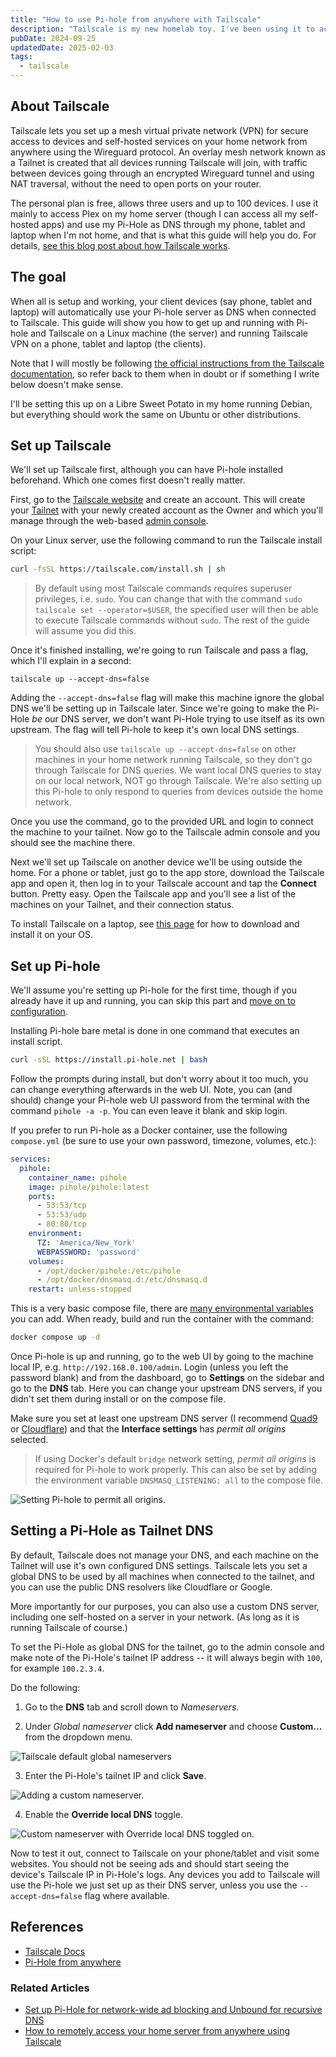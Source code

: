 ```yaml
---
title: "How to use Pi-hole from anywhere with Tailscale"
description: "Tailscale is my new homelab toy. I've been using it to access my media on the go, to connect to a VPS for sharing my Plex library with family, and now for on-the-go adblocking on my phone, tablet and laptop -- here's how. "
pubDate: 2024-09-25
updatedDate: 2025-02-03
tags:
  - tailscale
---
```


## About Tailscale

Tailscale lets you set up a mesh virtual private network (VPN) for secure access to devices and self-hosted services on your home network from anywhere using the Wireguard protocol. An overlay mesh network known as a Tailnet is created that all devices running Tailscale will join, with traffic between devices going through an encrypted Wireguard tunnel and using NAT traversal, without the need to open ports on your router.

The personal plan is free, allows three users and up to 100 devices. I use it mainly to access Plex on my home server (though I can access all my self-hosted apps) and use my Pi-Hole as DNS through my phone, tablet and laptop when I'm not home, and that is what this guide will help you do. For details, <a href="https://tailscale.com/blog/how-tailscale-works" target="_blank" data-umami-event="pihole-anywhere-post-how-tailscale-works">see this blog post about how Tailscale works</a>.

## The goal

When all is setup and working, your client devices (say phone, tablet and laptop) will automatically use your Pi-hole server as DNS when connected to Tailscale. This guide will show you how to get up and running with Pi-hole and Tailscale on a Linux machine (the server) and running Tailscale VPN on a phone, tablet and laptop (the clients).

Note that I will mostly be following <a href="https://tailscale.com/kb/1114/pi-hole" target="_blank" data-umami-event="pihole-anywhere-post-tailscale-docs-pihole">the official instructions from the Tailscale documentation</a>, so refer back to them when in doubt or if something I write below doesn't make sense.

I'll be setting this up on a Libre Sweet Potato in my home running Debian, but everything should work the same on Ubuntu or other distributions.

## Set up Tailscale

We'll set up Tailscale first, although you can have Pi-hole installed beforehand. Which one comes first doesn't really matter.

First, go to the <a href="https://tailscale.com" target="_blank" data-umami-event="pihole-anywhere-post-tailscale-site">Tailscale website</a> and create an account. This will create your <a href="https://tailscale.com/kb/1136/tailnet" target="_blank" data-umami-event="pihole-anywhere-post-docs-tailnet">Tailnet</a> with your newly created account as the Owner and which you'll manage through the web-based <a href="https://login.tailscale.com/admin" target="_blank" data-umami-event="pihole-anywhere-post-admin-console">admin console</a>.

On your Linux server, use the following command to run the Tailscale install script:

```bash
curl -fsSL https://tailscale.com/install.sh | sh
```

> By default using most Tailscale commands requires superuser privileges, i.e. `sudo`. You can change that with the command `sudo tailscale set --operator=$USER`, the specified user will then be able to execute Tailscale commands without `sudo`. The rest of the guide will assume you did this.

Once it's finished installing, we're going to run Tailscale and pass a flag, which I'll explain in a second: 

```
tailscale up --accept-dns=false
```

Adding the `--accept-dns=false` flag will make this machine ignore the global DNS we'll be setting up in Tailscale later. Since we're going to make the Pi-Hole _be_ our DNS server, we don't want Pi-Hole trying to use itself as its own upstream. The flag will tell Pi-hole to keep it's own local DNS settings.

> You should also use `tailscale up --accept-dns=false` on other machines in your home network running Tailscale, so they don't go through Tailscale for DNS queries. We want local DNS queries to stay on our local network, NOT go through Tailscale. We're also setting up this Pi-hole to only respond to queries from devices outside the home network.

Once you use the command, go to the provided URL and login to connect the machine to your tailnet. Now go to the Tailscale admin console and you should see the machine there.

Next we'll set up Tailscale on another device we'll be using outside the home. For a phone or tablet, just go to the app store, download the Tailscale app and open it, then log in to your Tailscale account and tap the **Connect** button. Pretty easy. Open the Tailscale app and you'll see a list of the machines on your Tailnet, and their connection status.

To install Tailscale on a laptop, see <a href="https://tailscale.com/download" target="_blank" data-umami-event="pihole-anywhere-post-download-tailscale">this page</a> for how to download and install it on your OS.

## Set up Pi-hole

We'll assume you're setting up Pi-hole for the first time, though if you already have it up and running, you can skip this part and <a href="#config">move on to configuration</a>.

Installing Pi-hole bare metal is done in one command that executes an install script.

```bash
curl -sSL https://install.pi-hole.net | bash
```

Follow the prompts during install, but don't worry about it too much, you can change everything afterwards in the web UI. Note, you can (and should) change your Pi-hole web UI password from the terminal with the command `pihole -a -p`. You can even leave it blank and skip login.

If you prefer to run Pi-hole as a Docker container, use the following `compose.yml` (be sure to use your own password, timezone, volumes, etc.):

```yaml
services:
  pihole:
    container_name: pihole
    image: pihole/pihole:latest
    ports:
      - 53:53/tcp
      - 53:53/udp
      - 80:80/tcp
    environment:
      TZ: 'America/New_York'
      WEBPASSWORD: 'password'
    volumes:
      - /opt/docker/pihole:/etc/pihole
      - /opt/docker/dnsmasq.d:/etc/dnsmasq.d
    restart: unless-stopped
```

This is a very basic compose file, there are <a href="https://github.com/pi-hole/docker-pi-hole?tab=readme-ov-file#environment-variables" target="_blank" data-umami-event="pihole-anywhere-post-pihole-docker-env">many environmental variables</a> you can add. When ready, build and run the container with the command:

```bash
docker compose up -d
```

<div id='config'/>

Once Pi-hole is up and running, go to the web UI by going to the machine local IP, e.g. `http://192.168.0.100/admin`. Login (unless you left the password blank) and from the dashboard, go to **Settings** on the sidebar and go to the **DNS** tab. Here you can change your upstream DNS servers, if you didn't set them during install or on the compose file.

Make sure you set at least one upstream DNS server (I recommend <a href="https://quad9.net" target="_blank" data-umami-event="pihole-anywhere-post-quad9">Quad9</a> or <a href="https://one.one.one.one" target="_blank" data-umami-event="pihole-anywhere-post-1111">Cloudflare</a>) and that the **Interface settings** has _permit all origins_ selected.

> If using Docker's default `bridge` network setting, _permit all origins_ is required for Pi-hole to work properly. This can also be set by adding the environment variable `DNSMASQ_LISTENING: all` to the compose file.

![Setting Pi-hole to permit all origins.](../../img/blog/pihole-tailscale-interface.png 'Setting Pi-hole to permit all origins')

## Setting a Pi-Hole as Tailnet DNS

By default, Tailscale does not manage your DNS, and each machine on the Tailnet will use it's own configured DNS settings. Tailscale lets you set a global DNS to be used by all machines when connected to the tailnet, and you can use the public DNS resolvers like Cloudflare or Google.

More importantly for our purposes, you can also use a custom DNS server, including one self-hosted on a server in your network. (As long as it is running Tailscale of course.)

To set the Pi-Hole as global DNS for the tailnet, go to the admin console and make note of the Pi-Hole's tailnet IP address -- it will always begin with `100`, for example `100.2.3.4`. 

Do the following:

1. Go to the **DNS** tab and scroll down to _Nameservers_.

2. Under _Global nameserver_ click **Add nameserver** and choose **Custom...** from the dropdown menu.

![Tailscale default global nameservers](../../img/blog/tailscale-dns1.png 'Tailscale default global nameservers')

3. Enter the Pi-Hole's tailnet IP and click **Save**.

![Adding a custom nameserver.](../../img/blog/tailscale-dns2.png 'Adding a custom nameserver')

4. Enable the **Override local DNS** toggle.

![Custom nameserver with Override local DNS toggled on.](../../img/blog/tailscale-dns3.png 'Custom nameserver with Override local DNS toggled on')

Now to test it out, connect to Tailscale on your phone/tablet and visit some websites. You should not be seeing ads and should start seeing the device's Tailscale IP in Pi-Hole's logs. Any devices you add to Tailscale will use the Pi-hole we just set up as their DNS server, unless you use the `--accept-dns=false` flag where available.

## References

- <a href="https://tailscale.com/kb" target="_blank" data-umami-event="pihole-anywhere-post-tailscale-docs">Tailscale Docs</a>
- <a href="https://tailscale.com/kb/1114/pi-hole" target="_blank" data-umami-event="pihole-anywhere-post-tailscale-docs-pihole">Pi-Hole from anywhere</a>

### Related Articles

- <a href="/blog/set-up-pihole-on-linux/" data-umami-event="pihole-anywhere-post-related-setup-pihole">Set up Pi-Hole for network-wide ad blocking and Unbound for recursive DNS</a>
- <a href="/blog/comprehensive-guide-tailscale-securely-access-home-network/" data-umami-event="pihole-anywhere-post-related-tailscale">How to remotely access your home server from anywhere using Tailscale</a>